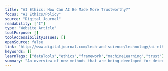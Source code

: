 ```yaml
---
title: "AI Ethics: How Can AI Be Made More Trustworthy?"
focus: "AI Ethics/Policy"
source: "Digital Journal"
readability: ["I"]
type: "Website Article"
toolPurpose: []
toolAccessibilityIssues: []
openSource: false
link: "http://www.digitaljournal.com/tech-and-science/technology/ai-ethics-how-can-ai-be-made-more-trustworthy/article/577653"
keywords: []
learnTags: ["dataTools","ethics","framework","machineLearning","trust"]
summary: "An overview of new methods that are being developed for determining the trustworthiness of AI algorithms. "
---
```


